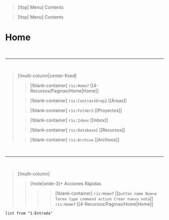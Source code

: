 
> [!top| Menu]
> Contents

> [!top| Menu]
> Contents


# **Home**

<br>

---
<br>

> [!multi-column|center-fixed]
>
>> [!blank-container]
>> `ris:Home7` [[4-Recursos/Paginas/Home|Home]]
>
>> [!blank-container]
>> `ris:ContrastDrop2` [[Áreas]]
>
>> [!blank-container]
>> `ris:Folder2` [[Proyectos]]
>
>> [!blank-container]
>> `ris:Inbox` [[Inbox]]
>
>> [!blank-container]
>> `ris:Database2` [[Recursos]]
>
>> [!blank-container]
>> `ris:Archive` [[Archivos]]

<br>

---

<br>

> [!multi-column]
>
>> [!note|wide-3]+ Acciones Rápidas
>> >> [!blank-container]
>> `ris:Home7` [[```button name Nueva Tarea type command action Crear nueva nota```]]
>> `ris:Home7` [[4-Recursos/Paginas/Home|Home]]


```dataview
list from "1-Entrada"
```















